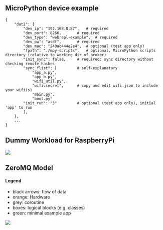 ## MicroPython device example

```
{
	"dut2": {
		"dev_ip": "192.168.0.87",	# required
		"dev_port": 8266,		# required
		"dev_type": "webrepl-example",	# required
		"dev_pw": "asdf",		# required
		"dev_mac": "240ac444e2e4",	# optional (test app only)
		"fpath": "./mpy-scripts",	# optional, MicroPython scripts directory (relative to working dir of broker)
		"init_sync": false,		# required: sync directory without checking remote hashes
		"sync_flist": [			# self-explanatory
			"app_a.py",
			"app_b.py",
			"wifi_util.py",
			"wifi.secret",		# copy and edit wifi.json to include your wifi(s)
			"main.py",
			"boot.py"
		"init_run": "3"			# optional (test app only), initial 'app' to run
		],
	},
	...
}
```

## Dummy Workload for RaspberryPi

![](syn_load.png)

## ZeroMQ Model

#### Legend
* black arrows: flow of data
* orange: Hardware
* grey: coroutine
* boxes: logical blocks (e.g. classes)
* green: minimal example app

![](model.png)
